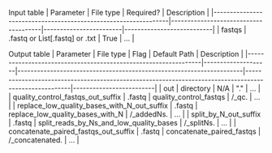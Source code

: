 Input table
| Parameter                                                           | File type                               | Required?           | Description             |
|----------------------------------------------------------------|--------------------------------------|------------------------|---------------------------|
| fastqs                                                                   | .fastq or List[.fastq] or .txt   | True                    | ...                             |


Output table
| Parameter                                                           | File type         | Flag                                                                           | Default Path                                                                                                     | Description           |
|----------------------------------------------------------------|--------------------|---------------------------------------------------------------------|------------------------------------------------------------------------------------------------------|-------------------------|
| out                                                                       | directory         | N/A                                                                            | "."                                                                                                                     | ...                          |
| quality_control_fastqs_out_suffix                  	  | .fastq             | quality_control_fastqs                                                | <out>/<filename>_qc.<ext>												                             | ...                          |
| replace_low_quality_bases_with_N_out_suffix   | .fastq             | replace_low_quality_bases_with_N                          | <out>/<filename>_addedNs.<ext>												                     | ...                          |
| split_by_N_out_suffix                  	                      | .fastq             | split_reads_by_Ns_and_low_quality_bases              | <out>/<filename>_splitNs.<ext>												                         | ...                          |
| concatenate_paired_fastqs_out_suffix                | .fastq             | concatenate_paired_fastqs                                       | <out>/<filename>_concatenated.<ext>								                             | ...                          |
